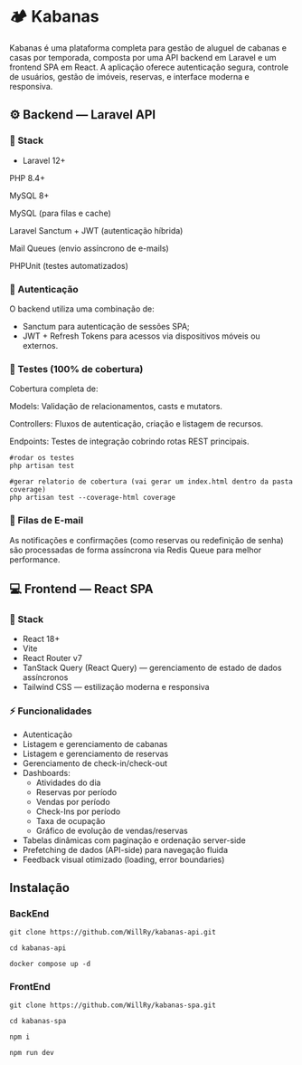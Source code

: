 # 🏕️ Kabanas

Kabanas é uma plataforma completa para gestão de aluguel de cabanas e casas por temporada, composta por uma API backend em Laravel e um frontend SPA em React.
A aplicação oferece autenticação segura, controle de usuários, gestão de imóveis, reservas, e interface moderna e responsiva.

## ⚙️ Backend — Laravel API

### 🧱 Stack

- Laravel 12+

PHP 8.4+

MySQL 8+

MySQL (para filas e cache)

Laravel Sanctum + JWT (autenticação híbrida)

Mail Queues (envio assíncrono de e-mails)

PHPUnit (testes automatizados)

### 🔐 Autenticação

O backend utiliza uma combinação de:

- Sanctum para autenticação de sessões SPA;
- JWT + Refresh Tokens para acessos via dispositivos móveis ou externos.

### 🧪 Testes (100% de cobertura)

Cobertura completa de:

Models: Validação de relacionamentos, casts e mutators.

Controllers: Fluxos de autenticação, criação e listagem de recursos.

Endpoints: Testes de integração cobrindo rotas REST principais.

```shell
#rodar os testes
php artisan test

#gerar relatorio de cobertura (vai gerar um index.html dentro da pasta coverage)
php artisan test --coverage-html coverage
```

### 📨 Filas de E-mail

As notificações e confirmações (como reservas ou redefinição de senha) são processadas de forma assíncrona via Redis Queue para melhor performance.

## 💻 Frontend — React SPA
### 🧱 Stack

- React 18+
- Vite
- React Router v7
- TanStack Query (React Query) — gerenciamento de estado de dados assíncronos
- Tailwind CSS — estilização moderna e responsiva


### ⚡ Funcionalidades

- Autenticação
- Listagem e gerenciamento de cabanas
- Listagem e gerenciamento de reservas
- Gerenciamento de check-in/check-out
- Dashboards:
    - Atividades do dia
    - Reservas por período
    - Vendas por período
    - Check-Ins por período
    - Taxa de ocupação
    - Gráfico de evolução de vendas/reservas
- Tabelas dinâmicas com paginação e ordenação server-side
- Prefetching de dados (API-side) para navegação fluida
- Feedback visual otimizado (loading, error boundaries)


## Instalação

### BackEnd

```shell
git clone https://github.com/WillRy/kabanas-api.git

cd kabanas-api

docker compose up -d
```

### FrontEnd
```shell
git clone https://github.com/WillRy/kabanas-spa.git

cd kabanas-spa

npm i

npm run dev
```
